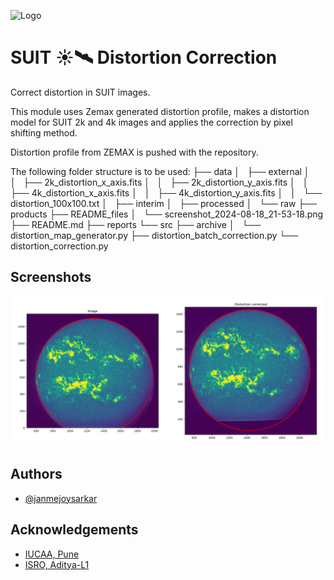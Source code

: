 ![Logo](https://suit.iucaa.in/sites/default/files/top_banner_compressed_2_1.png)
# SUIT ☀️🛰️ Distortion Correction
Correct distortion in SUIT images.

This module uses Zemax generated distortion profile, makes a distortion model for SUIT 2k and 4k images and applies the correction by pixel shifting method.

Distortion profile from ZEMAX is pushed with the repository.

The following folder structure is to be used:
├── data
│   ├── external
│   │   ├── 2k_distortion_x_axis.fits
│   │   ├── 2k_distortion_y_axis.fits
│   │   ├── 4k_distortion_x_axis.fits
│   │   ├── 4k_distortion_y_axis.fits
│   │   └── distortion_100x100.txt
│   ├── interim
│   ├── processed
│   └── raw
├── products
├── README_files
│   └── screenshot_2024-08-18_21-53-18.png
├── README.md
├── reports
└── src
    ├── archive
    │   └── distortion_map_generator.py
    ├── distortion_batch_correction.py
    └── distortion_correction.py

## Screenshots

![Distortion correction on 2k image](./README_files/screenshot_2024-08-18_21-53-18.png)


## Authors

- [@janmejoysarkar](https://github.com/janmejoysarkar)

## Acknowledgements

 - [IUCAA, Pune](https://www.iucaa.in)
 - [ISRO, Aditya-L1](https://www.isro.gov.in/Aditya_L1.html)



